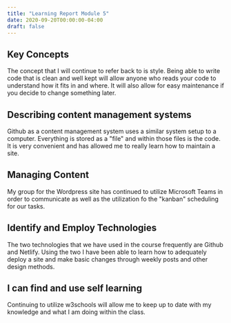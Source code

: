 ```yaml
---
title: "Learning Report Module 5"
date: 2020-09-20T00:00:00-04:00
draft: false
---
```


## Key Concepts
The concept that I will continue to refer back to is style. Being able to write code that is clean
and well kept will allow anyone who reads your code to understand how it fits in and where.
It will also allow for easy maintenance if you decide to change something later.

## Describing content management systems
Github as a content management system uses a similar system setup to a computer.
Everything is stored as a "file" and within those files is the code. It is very convenient
and has allowed me to really learn how to maintain a site.

## Managing Content
My group for the Wordpress site has continued to utilize Microsoft Teams in order to communicate
as well as the utilization fo the "kanban" scheduling for our tasks.

## Identify and Employ Technologies
The two technologies that we have used in the course frequently are Github and Netlify.
Using the two I have been able to learn how to adequately deploy a site and make basic changes
through weekly posts and other design methods.

## I can find and use self learning
Continuing to utilize w3schools will allow me to keep up to date with my knowledge and what 
I am doing within the class.
